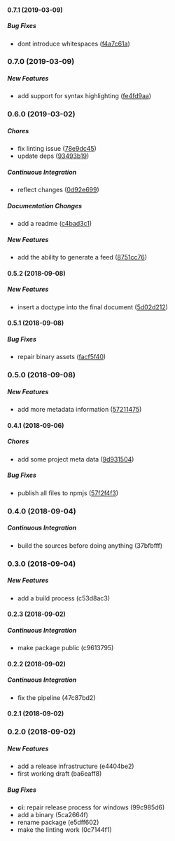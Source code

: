 #### 0.7.1 (2019-03-09)

##### Bug Fixes

*  dont introduce whitespaces ([f4a7c61a](https://github.com/datenknoten/ts-ssg/commit/f4a7c61a8c2fad228c37b8f43ed8fe96651cfe77))

### 0.7.0 (2019-03-09)

##### New Features

*  add support for syntax highlighting ([fe4fd9aa](https://github.com/datenknoten/ts-ssg/commit/fe4fd9aa36cbc2e05ac0b75cde69cb07f74aeabe))

### 0.6.0 (2019-03-02)

##### Chores

*  fix linting issue ([78e9dc45](https://github.com/datenknoten/ts-ssg/commit/78e9dc45815f73b0768bd8398c4deff7db1cfd42))
*  update deps ([93493b19](https://github.com/datenknoten/ts-ssg/commit/93493b194ad3e1038955c6159171aba1e6e5ef91))

##### Continuous Integration

*  reflect changes ([0d92e699](https://github.com/datenknoten/ts-ssg/commit/0d92e69954a11d91cafd3c4a1b871371736270da))

##### Documentation Changes

*  add a readme ([c4bad3c1](https://github.com/datenknoten/ts-ssg/commit/c4bad3c13a9718f6d5890f1d69433470dc86616a))

##### New Features

*  add the ability to generate a feed ([8751cc76](https://github.com/datenknoten/ts-ssg/commit/8751cc769e9aba2e0c807a42ec9cf6421cf796bc))

#### 0.5.2 (2018-09-08)

##### New Features

*  insert a doctype into the final document ([5d02d212](https://github.com/datenknoten/ts-ssg/commit/5d02d2122ee0d914e26490b729f3c2eace331b61))

#### 0.5.1 (2018-09-08)

##### Bug Fixes

*  repair binary assets ([facf5f40](https://github.com/datenknoten/ts-ssg/commit/facf5f40eec35083ece27a6be9c14e8fcd97461b))

### 0.5.0 (2018-09-08)

##### New Features

*  add more metadata information ([57211475](https://github.com/datenknoten/ts-ssg/commit/57211475311dd995a1c1523cc44064345fdc6d96))

#### 0.4.1 (2018-09-06)

##### Chores

*  add some project meta data ([9d931504](https://github.com/datenknoten/ts-ssg/commit/9d9315043262ee4bd3bf63a70b032fe9e7b2209c))

##### Bug Fixes

*  publish all files to npmjs ([57f2f4f3](https://github.com/datenknoten/ts-ssg/commit/57f2f4f32748dacc839ab69d9ec28f9f30cf8c22))

### 0.4.0 (2018-09-04)

##### Continuous Integration

*  build the sources before doing anything (37bfbfff)

### 0.3.0 (2018-09-04)

##### New Features

*  add a build process (c53d8ac3)

#### 0.2.3 (2018-09-02)

##### Continuous Integration

*  make package public (c9613795)

#### 0.2.2 (2018-09-02)

##### Continuous Integration

*  fix the pipeline (47c87bd2)

#### 0.2.1 (2018-09-02)

### 0.2.0 (2018-09-02)

##### New Features

*  add a release infrastructure (e4404be2)
*  first working draft (ba6eaff8)

##### Bug Fixes

* **ci:**  repair release process for windows (99c985d6)
*  add a binary (5ca2664f)
*  rename package (e5dff602)
*  make the linting work (0c7144f1)

